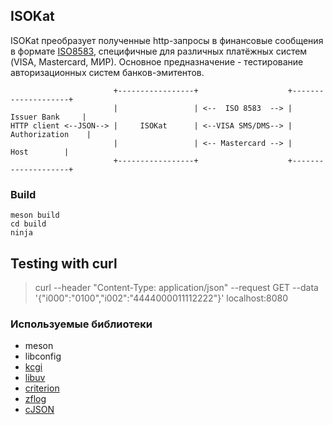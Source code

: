 ## ISOKat

ISOKat преобразует полученные http-запросы в финансовые сообщения в формате [ISO8583](https://en.wikipedia.org/wiki/ISO_8583), специфичные для различных платёжных систем (VISA, Mastercard, МИР). Основное предназначение - тестирование авторизационных систем банков-эмитентов.

                           +-----------------+                    +--------------------+
                           |                 | <--  ISO 8583  --> |    Issuer Bank     |
    HTTP client <--JSON--> |     ISOKat      | <--VISA SMS/DMS--> |   Authorization    |
                           |                 | <-- Mastercard --> |        Host        |
                           +-----------------+                    +--------------------+

### Build
    meson build
    cd build
    ninja

## Testing with curl
> curl --header "Content-Type: application/json" --request GET --data '{"i000":"0100","i002":"4444000011112222"}' localhost:8080


### Используемые библиотеки
* meson
* libconfig
* [kcgi](https://kristaps.bsd.lv/kcgi/)
* [libuv](http://libuv.org/)
* [criterion](https://github.com/Snaipe/Criterion)
* [zflog](https://github.com/wonder-mice/zf_log)
* [cJSON](https://github.com/DaveGamble/cJSON)
